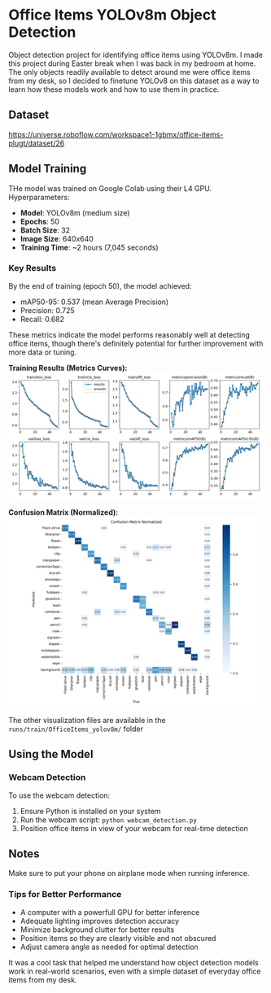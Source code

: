 # Office Items YOLOv8m Object Detection

Object detection project for identifying office items using YOLOv8m. I made this project during Easter break when I was back in my bedroom at home. The only objects readily available to detect around me were office items from my desk, so I decided to finetune YOLOv8 on this dataset as a way to learn how these models work and how to use them in practice.

## Dataset

https://universe.roboflow.com/workspace1-1gbmx/office-items-plugt/dataset/26

## Model Training

THe model was trained on Google Colab using their L4 GPU. Hyperparameters:

- **Model**: YOLOv8m (medium size)
- **Epochs**: 50
- **Batch Size**: 32
- **Image Size**: 640x640
- **Training Time**: ~2 hours (7,045 seconds)

### Key Results

By the end of training (epoch 50), the model achieved:
- mAP50-95: 0.537 (mean Average Precision)
- Precision: 0.725
- Recall: 0.682

These metrics indicate the model performs reasonably well at detecting office items, though there's definitely potential for further improvement with more data or tuning.

**Training Results (Metrics Curves):**
<img src="./OfficeItems_yolov8m/results.png" alt="Training Results" width="500"/>

**Confusion Matrix (Normalized):**
<img src="./OfficeItems_yolov8m/confusion_matrix_normalized.png" alt="Confusion Matrix" width="500"/>

The other visualization files are available in the `runs/train/OfficeItems_yolov8m/` folder


## Using the Model

### Webcam Detection

To use the webcam detection:
1. Ensure Python is installed on your system
2. Run the webcam script: `python webcam_detection.py`
3. Position office items in view of your webcam for real-time detection

## Notes

Make sure to put your phone on airplane mode when running inference.

### Tips for Better Performance

- A computer with a powerfull GPU for better inference 
- Adequate lighting improves detection accuracy
- Minimize background clutter for better results
- Position items so they are clearly visible and not obscured
- Adjust camera angle as needed for optimal detection




It was a cool task that helped me understand how object detection models work in real-world scenarios, even with a simple dataset of everyday office items from my desk. 

